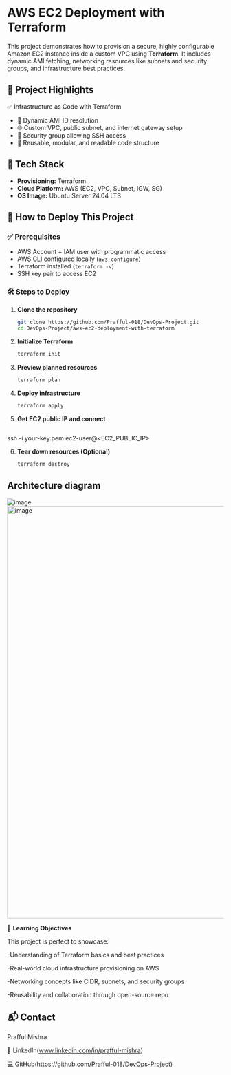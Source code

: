 #  AWS EC2 Deployment with Terraform

This project demonstrates how to provision a secure, highly configurable Amazon EC2 instance inside a custom VPC using **Terraform**. It includes dynamic AMI fetching, networking resources like subnets and security groups, and infrastructure best practices.


## 📌 Project Highlights
✅ Infrastructure as Code with Terraform  
- 🔁 Dynamic AMI ID resolution  
- 🌐 Custom VPC, public subnet, and internet gateway setup  
- 🔐 Security group allowing SSH access  
- 🔄 Reusable, modular, and readable code structure  

## 🧰 Tech Stack
- **Provisioning:** Terraform  
- **Cloud Platform:** AWS (EC2, VPC, Subnet, IGW, SG)  
- **OS Image:** Ubuntu Server 24.04 LTS  
## 🚀 How to Deploy This Project
### ✅ Prerequisites

- AWS Account + IAM user with programmatic access  
- AWS CLI configured locally (`aws configure`)  
- Terraform installed (`terraform -v`)  
- SSH key pair to access EC2  

### 🛠️ Steps to Deploy

1. **Clone the repository**
   ```bash
   git clone https://github.com/Prafful-018/DevOps-Project.git
   cd DevOps-Project/aws-ec2-deployment-with-terraform

2. **Initialize Terraform**
   ```bash
   terraform init

3. **Preview planned resources**
   ```bash
   terraform plan

4. **Deploy infrastructure**
   ```bash
   terraform apply

5. **Get EC2 public IP and connect**
   ```bash  
  ssh -i your-key.pem ec2-user@<EC2_PUBLIC_IP>

6. **Tear down resources (Optional)**
   ```bash
   terraform destroy
## Architecture diagram
![image](https://github.com/user-attachments/assets/7bf057ec-2818-4880-b862-e56e56e8f0bd)
<img width="959" alt="image" src="https://github.com/user-attachments/assets/76042ca3-fa4f-4bc1-b7a4-402daae4fe51" />




🧠 **Learning Objectives**

This project is perfect to showcase:

-Understanding of Terraform basics and best practices

-Real-world cloud infrastructure provisioning on AWS

-Networking concepts like CIDR, subnets, and security groups

-Reusability and collaboration through open-source repo


## 📬 Contact
Prafful Mishra

🔗 LinkedIn(www.linkedin.com/in/prafful-mishra)

💻 GitHub(https://github.com/Prafful-018/DevOps-Project)





